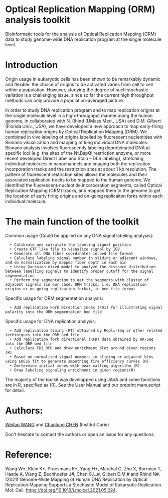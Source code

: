# Optical Replication Mapping (ORM) analysis toolkit 

Bioinformatic tools for the analysis of Optical Replication Mapping (ORM) data to study genome-wide DNA replication program at the single molecule level.


# Introduction

Origin usage in eukaryotic cells has been shown to be remarkably dynamic and flexible: the choice of origins to be activated varies from cell to cell within a population. However, studying the degree of such stochastic variation is a challenging issue, since so far the current high throughput methods can only provide a population-averaged picture.

In order to study DNA replication program and to map replication origins at the single molecule level in a high-throughput manner along the human genome, in collaborated with N. Rhind (UMass Med., USA) and D.M. Gilbert (Florida Univ., USA), we have developed a new approach to map early-firing human replication origins by Optical Replication Mapping (ORM). We combined in vivo labeling of origins labelled by fluorescent nucleotides with Bionano visualization and mapping of long individual DNA molecules. Bionano analysis involves fluorescently labeling deproteinated DNA at specific loci (e.g. the sites of the Nt.BspQI restriction enzyme, or more recent developed Direct Label and Stain – DLS labeling), stretching individual molecules in nanochannels and imaging both the replication incorporation tracks and the restriction sites at about 1 kb resolution. The pattern of fluorescent restriction sites allows the molecules and their associated replication tracks to be mapped to the human genome. We identified the fluorescent-nucleotide incorporation segments, called Optical Replication Mapping (ORM) tracks, and mapped them to the genome to get the location of early firing origins and on-going replicaiton forks within each individual molecule.


# The main function of the toolkit

Common usage (Could be applied on any DNA signal labeling analysis):

      • Calibrate and calculate the labeling signal position	
      • Create GTF like file to visualize signal by IGV
      • Generate all DNA fiber coordinates in bed file format
      • Calculate labeling signal number in sliding or adjacent windows, and do normalization by mapped fiber depth in each bin
      • Using Gaussian mixed model to analyze the distance distribution between labelling signals to identify proper cutoff for the signal segementation
      • Perform the segmentation to get the segments with cluster of adjacent signals (in our case, ORM tracks, i.e. DNA replication origins or on-going replication forks), in bed file format


Specific usage for ORM segmentation analysis:

      • Add replication Fork Direction Index (FDI) for illustrating signal polarity into the ORM segmentation bed file


Specific usage for DNA replication analysis:

      • Add replication timing (RT) obtained by Repli-Seq or other related techiniques into the ORM bed file
      • Add replication fork directional (RFD) data obtained by OK-Seq into the ORM bed file
      • Calculate FDI_RFD and draw enrichment plot around given regions (R)
      • Based on normalized signal numbers in sliding or adjacent bins using LOESS fit to generate smoothing fire efficiency curves (R)
      • Dertermine initial zones with peak calling algorithm (R)
      • Draw labeling signaling enrichment in given regions(R)


The majority of the toolkit was developped using JAVA and some fonctions are in R, specified as (R). See the User Manual and our preprint manuscript for detail.


# Authors:

[Weitao WANG](mailto:weitao.want@curie.fr) and [Chunlong CHEN](mailto:chunlong.chen@curie.fr) (Institut Curie)

Don't hesitate to contact the authors or open an issue for any questions.



# Reference:

Wang W*, Klein K*, Proesmans K*, Yang H*, Marchal C, Zhu X, Borrman T, Hastie A, Weng Z, Bechhoefer J#, Chen C.L.#, Gilbert D.M.# and Rhind N#. (2021) Genome-Wide Mapping of Human DNA Replication by Optical Replication Mapping Supports a Stochastic Model of Eukaryotic Replication. Mol. Cell. https://doi.org/10.1016/j.molcel.2021.05.024. 





